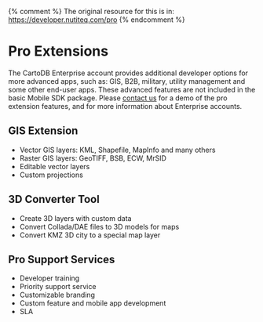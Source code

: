 {% comment %}
The original resource for this is in:
https://developer.nutiteq.com/pro
{% endcomment %}

# Pro Extensions

The CartoDB Enterprise account provides additional developer options for more advanced apps, such as: GIS, B2B, military, utility management and some other end-user apps. These advanced features are not included in the basic Mobile SDK package. Please [contact us](mailto:sales@cartodb.com) for a demo of the pro extension features, and for more information about Enterprise accounts.

## GIS Extension

- Vector GIS layers: KML, Shapefile, MapInfo and many others
- Raster GIS layers: GeoTIFF, BSB, ECW, MrSID
- Editable vector layers
- Custom projections

## 3D Converter Tool
- Create 3D layers with custom data
- Convert Collada/DAE files to 3D models for maps
- Convert KMZ 3D city to a special map layer

## Pro Support Services
- Developer training
- Priority support service
- Customizable branding
- Custom feature and mobile app development
- SLA
